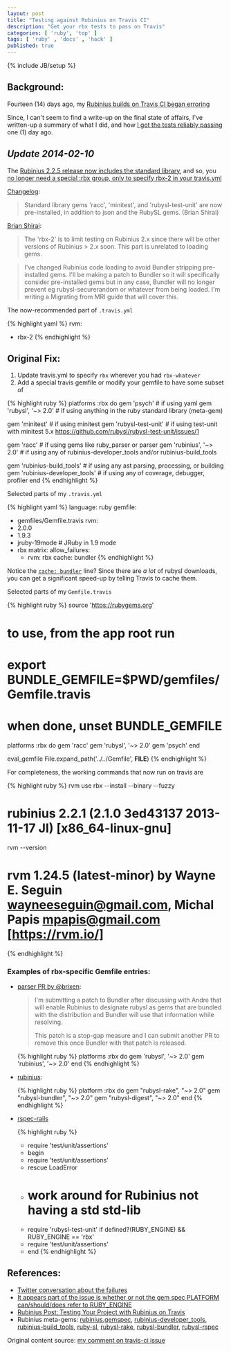 ```yaml
---
layout: post
title: "Testing against Rubinius on Travis CI"
description: "Get your rbx tests to pass on Travis"
categories: [ 'ruby', 'top' ]
tags: [ 'ruby' , 'docs' , 'hack' ]
published: true
---
```

{% include JB/setup %}

## Background:

Fourteen (14) days ago, my [Rubinius builds on Travis CI began erroring](https://travis-ci.org/metricfu/metric_fu/jobs/14269663)

Since, I can't seem to find a write-up on the final state of affairs, I've written-up a summary of what I did,
and how [I got the tests reliably passing](https://travis-ci.org/metricfu/metric_fu/jobs/14902745) one (1) day ago.

## *Update 2014-02-10*

The [Rubinius 2.2.5 release now includes the standard library](https://github.com/rubinius/rubinius/releases/tag/v2.2.5), and so, you [no longer need a special :rbx group, only to specify rbx-2 in your travis.yml](https://github.com/tarcieri/http/pull/79#issuecomment-34628465)

[Changelog](https://github.com/rubinius/rubinius/releases/tag/v2.2.5):

> Standard library gems 'racc', 'minitest', and 'rubysl-test-unit' are now pre-installed, in addition to json and the RubySL gems. (Brian Shirai)

[Brian Shirai](https://github.com/tarcieri/http/pull/79#issuecomment-34628465):

> The 'rbx-2' is to limit testing on Rubinius 2.x since there will be other versions of Rubinius > 2.x soon. This part is unrelated to loading gems.

> I've changed Rubinius code loading to avoid Bundler stripping pre-installed gems. I'll be making a patch to Bundler so it will specifically consider pre-installed gems but in any case, Bundler will no longer prevent eg rubysl-securerandom or whatever from being loaded. I'm writing a Migrating from MRI guide that will cover this.

The now-recommended part of `.travis.yml`

{% highlight yaml %}
rvm:
  - rbx-2
{% endhighlight %}


## Original Fix:

1. Update travis.yml to specify `rbx` wherever you had `rbx-whatever`
2. Add a special travis gemfile or modify your gemfile to have some subset of

{% highlight ruby %}
platforms :rbx do
  gem 'psych'                    # if using yaml
  gem 'rubysl', '~> 2.0'         # if using anything in the ruby standard library (meta-gem)

  gem 'minitest'                 # if using minitest
  gem 'rubysl-test-unit'         # if using test-unit with minitest 5.x https://github.com/rubysl/rubysl-test-unit/issues/1

  gem 'racc'                     # if using gems like ruby_parser or parser
  gem 'rubinius', '~> 2.0'       # if using any of rubinius-developer_tools and/or rubinius-build_tools

  gem 'rubinius-build_tools'     # if using any ast parsing, processing, or building
  gem 'rubinius-developer_tools' # if using any of coverage, debugger, profiler
end
{% endhighlight %}

Selected parts of my `.travis.yml`

{% highlight yaml %}
language: ruby
gemfile:
  - gemfiles/Gemfile.travis
rvm:
  - 2.0.0
  - 1.9.3
  - jruby-19mode # JRuby in 1.9 mode
  - rbx
matrix:
  allow_failures:
    - rvm: rbx
cache: bundler
{% endhighlight %}

Notice the [`cache: bundler`](http://about.travis-ci.org/docs/user/caching/) line?
Since there are *a lot* of rubysl downloads, you can get a significant speed-up by telling Travis to cache them.

Selected parts of my `Gemfile.travis`

{% highlight ruby %}
source 'https://rubygems.org'

# to use, from the app root run
# export BUNDLE_GEMFILE=$PWD/gemfiles/Gemfile.travis
# when done, unset BUNDLE_GEMFILE

platforms :rbx do
  gem 'racc'
  gem 'rubysl', '~> 2.0'
  gem 'psych'
end

eval_gemfile File.expand_path('../../Gemfile', __FILE__)
{% endhighlight %}

For completeness, the working commands that now run on travis are

{% highlight ruby %}
rvm use rbx --install --binary --fuzzy
# rubinius 2.2.1 (2.1.0 3ed43137 2013-11-17 JI) [x86_64-linux-gnu]
rvm --version
# rvm 1.24.5 (latest-minor) by Wayne E. Seguin <wayneeseguin@gmail.com>, Michal Papis <mpapis@gmail.com> [https://rvm.io/]
{% endhighlight %}

### Examples of rbx-specific Gemfile entries:

- [parser PR by @brixen](https://github.com/whitequark/parser/pull/118/):

  > I'm submitting a patch to Bundler after discussing with Andre that will
  > enable Rubinius to designate rubysl as gems that are bundled with the
  > distribution and Bundler will use that information while resolving.
  >
  > This patch is a stop-gap measure and I can submit another PR to remove
  > this once Bundler with that patch is released.

  {% highlight ruby %}
  platforms :rbx do
    gem 'rubysl', '~> 2.0'
    gem 'rubinius', '~> 2.0'
  end
  {% endhighlight %}

- [rubinius](https://github.com/rubinius/rubinius/blob/0a59255/Gemfile#L7):

  {% highlight ruby %}
  platform :rbx do
    gem "rubysl-rake", "~> 2.0"
    gem "rubysl-bundler", "~> 2.0"
    gem "rubysl-digest", "~> 2.0"
  end
  {% endhighlight %}

- [rspec-rails](https://github.com/rspec/rspec-rails/pull/871/)

  {% highlight ruby %}
  -  require 'test/unit/assertions'
  +  begin
  +    require 'test/unit/assertions'
  +  rescue LoadError
  +    # work around for Rubinius not having a std std-lib
  +    require 'rubysl-test-unit' if defined?(RUBY_ENGINE) && RUBY_ENGINE == 'rbx'
  +    require 'test/unit/assertions'
  +  end
  {% endhighlight %}

## References:

- [Twitter conversation about the failures](https://twitter.com/judofyr/status/404994491998044160)
- [It appears part of the issue is whether or not the gem spec PLATFORM can/should/does refer to RUBY_ENGINE](https://github.com/rubygems/rubygems/issues/722)
- [Rubinius Post: Testing Your Project with Rubinius on Travis](http://rubini.us/2013/12/03/testing-with-rbx-on-travis/)
- Rubinius meta-gems: [rubinius.gemspec](https://github.com/rubinius/rubinius/blob/master/rubinius.gemspec), [rubinius-developer_tools](https://github.com/rubinius/rubinius/blob/master/rubinius-developer_tools.gemspec),
  [rubinius-build_tools](https://github.com/rubinius/rubinius/blob/master/rubinius-build_tools.gemspec), [ruby-sl](https://github.com/rubysl/rubysl/blob/2.0/rubysl.gemspec),
  [rubysl-rake](https://github.com/rubysl/rubysl/blob/2.0/rubysl-rake.gemspec), [rubysl-bundler](https://github.com/rubysl/rubysl/blob/2.0/rubysl-bundler.gemspec),
  [rubysl-rspec](https://github.com/rubysl/rubysl/issues/7)

Original content source: [my comment on travis-ci issue](https://github.com/travis-ci/travis-ci/issues/1641#issuecomment-29773392)
